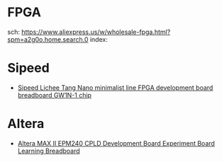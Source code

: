 # FPGA
sch: https://www.aliexpress.us/w/wholesale-fpga.html?spm=a2g0o.home.search.0 index: 

# Sipeed
- [Sipeed Lichee Tang Nano minimalist line FPGA development board breadboard GW1N-1 chip](https://www.aliexpress.us/item/3256806254327763.html)

# Altera
- [Altera MAX II EPM240 CPLD Development Board Experiment Board Learning Breadboard](https://www.aliexpress.us/item/3256806144580004.html)
